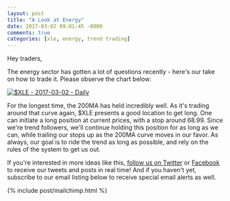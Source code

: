 ```yaml
---
layout: post
title: "A Look at Energy"
date: 2017-03-02 09:01:45 -0800
comments: true
categories: [xle, energy, trend trading]
---
```


Hey traders,

The energy sector has gotten a lot of questions recently - here's our take on how to trade it. Please observe the chart below:

[![$XLE - 2017-03-02 - Daily](/images/blog/20170302/xle.png)](/images/blog/20170302/xle.png)

For the longest time, the 200MA has held incredibly well. As it's trading around that curve again, $XLE presents a good location to get long. One can initiate a long position at current prices, with a stop around 68.99. Since we're trend followers, we'll continue holding this position for as long as we can, while trailing our stops up as the 200MA curve moves in our favor. As always, our goal is to ride the trend as long as possible, and rely on the rules of the system to get us out.

If you're interested in more ideas like this, [follow us on Twitter](https://twitter.com/theta_positive "Follow @thetatrades on Twitter") or [Facebook](https://facebook.com/thetatrades "Follow @thetatrades on Facebook") to receive our tweets and posts in real time! And if you haven't yet, subscribe to our email listing below to receive special email alerts as well.

{% include post/mailchimp.html %}
